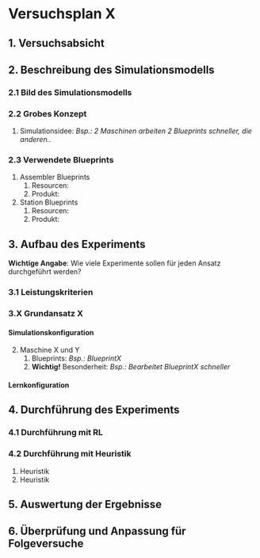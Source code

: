 # Versuchsplan X
## 1. Versuchsabsicht
## 2. Beschreibung des Simulationsmodells
### 2.1 Bild des Simulationsmodells
### 2.2 Grobes Konzept
1. Simulationsidee: *Bsp.: 2 Maschinen arbeiten 2 Blueprints schneller, die anderen..*
### 2.3 Verwendete Blueprints
1. Assembler Blueprints
    1. Resourcen:
    2. Produkt:
2. Station Blueprints
    1. Resourcen:
    2. Produkt:
## 3. Aufbau des Experiments 
**Wichtige Angabe**: Wie viele Experimente sollen für jeden Ansatz durchgeführt werden?
### 3.1 Leistungskriterien
### 3.X Grundansatz X
#### Simulationskonfiguration
2. Maschine X und Y
    1. Blueprints: *Bsp.: BlueprintX*
    2. **Wichtig!** Besonderheit: *Bsp.: Bearbeitet BlueprintX schneller*
#### Lernkonfiguration
## 4. Durchführung des Experiments 
### 4.1 Durchführung mit RL
### 4.2 Durchführung mit Heuristik
1. Heuristik
2. Heuristik
## 5. Auswertung der Ergebnisse
## 6. Überprüfung und Anpassung für Folgeversuche
